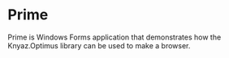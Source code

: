 # Prime

Prime is Windows Forms application that demonstrates how the Knyaz.Optimus library can be used to make a browser.
